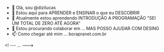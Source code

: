 - 👋 Olá, sou @dizilucas
- 👀 Estou aqui para APRENDER e ENSINAR o que eu DESCOBRIR  
- 🌱 Atualmente estou aprendendo INTRODUÇÃO A PROGRAMAÇÃO "SEI UM TOTAL DE ZERO ATÉ AGORA"
- 💞️ Estou procurando colaborar em ... MAS POSSO AJUDAR COM DESING
- 📫 Como chegar até mim ... borapranet.com.br  

<! ---
...
--->
